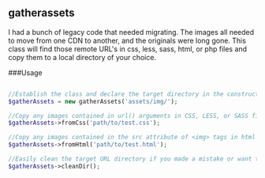 ## gatherassets
I had a bunch of legacy code that needed migrating.  The images all needed to move from one CDN to another, and the originals were long gone.  This class will find those remote URL's in css, less, sass, html, or php files and copy them to a local directory of your choice.  

###Usage

```php

//Establish the class and declare the target directory in the constructor
$gatherAssets = new gatherAssets('assets/img/');

//Copy any images contained in url() arguments in CSS, LESS, or SASS files
$gatherAssets->fromCss('path/to/test.css');

//Copy any images contained in the src attribute of <img> tags in html or php files
$gatherAssets->fromHtml('path/to/test.html');

//Easily clean the target URL directory if you made a mistake or want to start over
$gatherAssets->cleanDir();

```